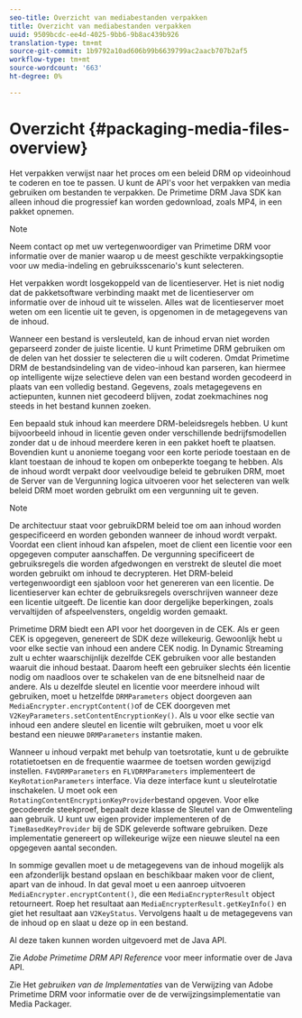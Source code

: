 ```yaml
---
seo-title: Overzicht van mediabestanden verpakken
title: Overzicht van mediabestanden verpakken
uuid: 9509bcdc-ee4d-4025-9bb6-9b8ac439b926
translation-type: tm+mt
source-git-commit: 1b9792a10ad606b99b6639799ac2aacb707b2af5
workflow-type: tm+mt
source-wordcount: '663'
ht-degree: 0%

---
```



# Overzicht {#packaging-media-files-overview}

Het verpakken verwijst naar het proces om een beleid DRM op videoinhoud te coderen en toe te passen. U kunt de API&#39;s voor het verpakken van media gebruiken om bestanden te verpakken. De Primetime DRM Java SDK kan alleen inhoud die progressief kan worden gedownload, zoals MP4, in een pakket opnemen.

>[!NOTE]
>
>Neem contact op met uw vertegenwoordiger van Primetime DRM voor informatie over de manier waarop u de meest geschikte verpakkingsoptie voor uw media-indeling en gebruiksscenario&#39;s kunt selecteren.

Het verpakken wordt losgekoppeld van de licentieserver. Het is niet nodig dat de pakketsoftware verbinding maakt met de licentieserver om informatie over de inhoud uit te wisselen. Alles wat de licentieserver moet weten om een licentie uit te geven, is opgenomen in de metagegevens van de inhoud.

Wanneer een bestand is versleuteld, kan de inhoud ervan niet worden geparseerd zonder de juiste licentie. U kunt Primetime DRM gebruiken om de delen van het dossier te selecteren die u wilt coderen. Omdat Primetime DRM de bestandsindeling van de video-inhoud kan parseren, kan hiermee op intelligente wijze selectieve delen van een bestand worden gecodeerd in plaats van een volledig bestand. Gegevens, zoals metagegevens en actiepunten, kunnen niet gecodeerd blijven, zodat zoekmachines nog steeds in het bestand kunnen zoeken.

Een bepaald stuk inhoud kan meerdere DRM-beleidsregels hebben. U kunt bijvoorbeeld inhoud in licentie geven onder verschillende bedrijfsmodellen zonder dat u de inhoud meerdere keren in een pakket hoeft te plaatsen. Bovendien kunt u anonieme toegang voor een korte periode toestaan en de klant toestaan de inhoud te kopen om onbeperkte toegang te hebben. Als de inhoud wordt verpakt door veelvoudige beleid te gebruiken DRM, moet de Server van de Vergunning logica uitvoeren voor het selecteren van welk beleid DRM moet worden gebruikt om een vergunning uit te geven.

>[!NOTE]
>
>De architectuur staat voor gebruikDRM beleid toe om aan inhoud worden gespecificeerd en worden gebonden wanneer de inhoud wordt verpakt. Voordat een client inhoud kan afspelen, moet de client een licentie voor een opgegeven computer aanschaffen. De vergunning specificeert de gebruiksregels die worden afgedwongen en verstrekt de sleutel die moet worden gebruikt om inhoud te decrypteren. Het DRM-beleid vertegenwoordigt een sjabloon voor het genereren van een licentie. De licentieserver kan echter de gebruiksregels overschrijven wanneer deze een licentie uitgeeft. De licentie kan door dergelijke beperkingen, zoals vervaltijden of afspeelvensters, ongeldig worden gemaakt.

Primetime DRM biedt een API voor het doorgeven in de CEK. Als er geen CEK is opgegeven, genereert de SDK deze willekeurig. Gewoonlijk hebt u voor elke sectie van inhoud een andere CEK nodig. In Dynamic Streaming zult u echter waarschijnlijk dezelfde CEK gebruiken voor alle bestanden waaruit die inhoud bestaat. Daarom heeft een gebruiker slechts één licentie nodig om naadloos over te schakelen van de ene bitsnelheid naar de andere. Als u dezelfde sleutel en licentie voor meerdere inhoud wilt gebruiken, moet u hetzelfde `DRMParameters` object doorgeven aan `MediaEncrypter.encryptContent()`of de CEK doorgeven met `V2KeyParameters.setContentEncryptionKey()`. Als u voor elke sectie van inhoud een andere sleutel en licentie wilt gebruiken, moet u voor elk bestand een nieuwe `DRMParameters` instantie maken.

Wanneer u inhoud verpakt met behulp van toetsrotatie, kunt u de gebruikte rotatietoetsen en de frequentie waarmee de toetsen worden gewijzigd instellen. `F4VDRMParameters` en `FLVDRMParameters` implementeert de `KeyRotationParameters` interface. Via deze interface kunt u sleutelrotatie inschakelen. U moet ook een `RotatingContentEncryptionKeyProvider`bestand opgeven. Voor elke gecodeerde steekproef, bepaalt deze klasse de Sleutel van de Omwenteling aan gebruik. U kunt uw eigen provider implementeren of de `TimeBasedKeyProvider` bij de SDK geleverde software gebruiken. Deze implementatie genereert op willekeurige wijze een nieuwe sleutel na een opgegeven aantal seconden.

In sommige gevallen moet u de metagegevens van de inhoud mogelijk als een afzonderlijk bestand opslaan en beschikbaar maken voor de client, apart van de inhoud. In dat geval moet u een aanroep uitvoeren `MediaEncrypter.encryptContent()`, die een `MediaEncrypterResult` object retourneert. Roep het resultaat aan `MediaEncrypterResult.getKeyInfo()` en giet het resultaat aan `V2KeyStatus`. Vervolgens haalt u de metagegevens van de inhoud op en slaat u deze op in een bestand.

Al deze taken kunnen worden uitgevoerd met de Java API.

Zie *Adobe Primetime DRM API Reference* voor meer informatie over de Java API.

Zie Het *gebruiken van de Implementaties* van de Verwijzing van Adobe Primetime DRM voor informatie over de de verwijzingsimplementatie van Media Packager.
